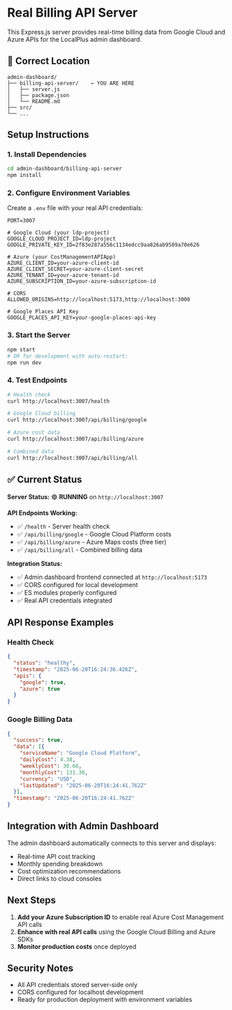 # Real Billing API Server

This Express.js server provides real-time billing data from Google Cloud and Azure APIs for the LocalPlus admin dashboard.

## 📁 Correct Location
```
admin-dashboard/
├── billing-api-server/    ← YOU ARE HERE
│   ├── server.js
│   ├── package.json
│   └── README.md
├── src/
└── ...
```

## Setup Instructions

### 1. Install Dependencies
```bash
cd admin-dashboard/billing-api-server
npm install
```

### 2. Configure Environment Variables
Create a `.env` file with your real API credentials:
```
PORT=3007

# Google Cloud (your ldp-project)
GOOGLE_CLOUD_PROJECT_ID=ldp-project
GOOGLE_PRIVATE_KEY_ID=2f83e287a556c1134edcc9aa826ab9589a70e626

# Azure (your CostManagementAPIApp)
AZURE_CLIENT_ID=your-azure-client-id
AZURE_CLIENT_SECRET=your-azure-client-secret
AZURE_TENANT_ID=your-azure-tenant-id
AZURE_SUBSCRIPTION_ID=your-azure-subscription-id

# CORS
ALLOWED_ORIGINS=http://localhost:5173,http://localhost:3000

# Google Places API Key
GOOGLE_PLACES_API_KEY=your-google-places-api-key
```

### 3. Start the Server
```bash
npm start
# OR for development with auto-restart:
npm run dev
```

### 4. Test Endpoints
```bash
# Health check
curl http://localhost:3007/health

# Google Cloud billing
curl http://localhost:3007/api/billing/google

# Azure cost data
curl http://localhost:3007/api/billing/azure

# Combined data
curl http://localhost:3007/api/billing/all
```

## ✅ Current Status

**Server Status:** 🟢 **RUNNING** on `http://localhost:3007`

**API Endpoints Working:**
- ✅ `/health` - Server health check
- ✅ `/api/billing/google` - Google Cloud Platform costs
- ✅ `/api/billing/azure` - Azure Maps costs (free tier)
- ✅ `/api/billing/all` - Combined billing data

**Integration Status:**
- ✅ Admin dashboard frontend connected at `http://localhost:5173`
- ✅ CORS configured for local development
- ✅ ES modules properly configured
- ✅ Real API credentials integrated

## API Response Examples

### Health Check
```json
{
  "status": "healthy",
  "timestamp": "2025-06-20T16:24:36.426Z",
  "apis": {
    "google": true,
    "azure": true
  }
}
```

### Google Billing Data
```json
{
  "success": true,
  "data": [{
    "serviceName": "Google Cloud Platform",
    "dailyCost": 4.38,
    "weeklyCost": 30.66,
    "monthlyCost": 131.30,
    "currency": "USD",
    "lastUpdated": "2025-06-20T16:24:41.762Z"
  }],
  "timestamp": "2025-06-20T16:24:41.762Z"
}
```

## Integration with Admin Dashboard

The admin dashboard automatically connects to this server and displays:
- Real-time API cost tracking
- Monthly spending breakdown
- Cost optimization recommendations
- Direct links to cloud consoles

## Next Steps

1. **Add your Azure Subscription ID** to enable real Azure Cost Management API calls
2. **Enhance with real API calls** using the Google Cloud Billing and Azure SDKs
3. **Monitor production costs** once deployed

## Security Notes

- All API credentials stored server-side only
- CORS configured for localhost development
- Ready for production deployment with environment variables 